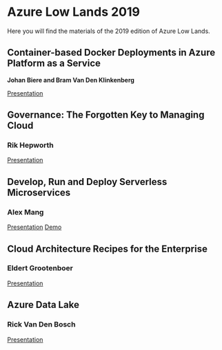 # Azure Low Lands 2019

Here you will find the materials of the 2019 edition of Azure Low Lands.

## Container-based Docker Deployments in Azure Platform as a Service
**Johan Biere and Bram Van Den Klinkenberg**

[Presentation](https://github.com/AzureLowLands/2019/blob/master/Session-containers-Bram-Johan.pptx)
 
## Governance: The Forgotten Key to Managing Cloud
### Rik Hepworth

[Presentation](https://github.com/rikhepworth/Presentations/blob/master/Azure%20Low%20Lands%20Governance.pptx)
 
## Develop, Run and Deploy Serverless Microservices
### Alex Mang

[Presentation](https://github.com/AzureLowLands/2019/blob/master/AMang%20-%20Develop%5EJ%20Run%20and%20Deploy%20Serverless%20Microservices%20public.pptx)
[Demo](https://github.com/amang2205/Demos/tree/master/DemoServiceFabricMesh )

## Cloud Architecture Recipes for the Enterprise
### Eldert Grootenboer

[Presentation](https://github.com/AzureLowLands/2019/blob/master/Cloud%20architecture%20recipes%20for%20the%20Enterprise%20-%20Azure%20Low%20Lands.pptx)
 
## Azure Data Lake
### Rick Van Den Bosch

[Presentation](https://github.com/AzureLowLands/2019/blob/master/An%20intro%20to%20Azure%20Data%20Lake.pptx)
